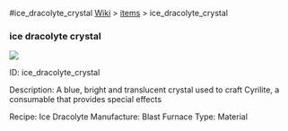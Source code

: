 #ice_dracolyte_crystal
<a href="/wiki.html">Wiki</a> > <a href="/posts/wiki/items">items</a> > <a>ice_dracolyte_crystal</a>
<div class="iteminfo">
<h3>ice dracolyte crystal</h3>
<img class="pixelimage" src="https://dragon-force-studio.com/images/EF_wiki/ice_dracolyte_crystal.png">

<a class="iteminfoitem">ID: ice_dracolyte_crystal</a></div>
Description:  A blue, bright and translucent crystal used to craft Cyrilite, a consumable that provides special effects

Recipe:  Ice Dracolyte
Manufacture:  Blast Furnace
Type:  Material